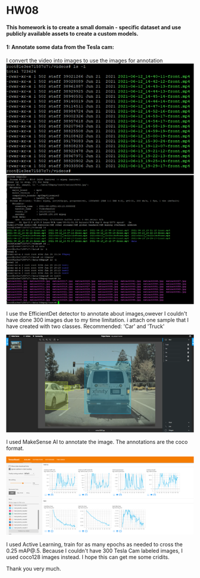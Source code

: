 # HW08 


#### This homework is to create a small domain - specific dataset and use publicly available assets to create a custom models.

#### 1: Annotate some data from the Tesla cam:
I convert the video into images to use the images for annotation
![plot](./screenshots/P1.png)
![plot](./screenshots/P2.png)


I use the EfficientDet detector to annotate about images,owever I couldn't have done 300 images due to my time limitation. i attach one sample that I have created with two classes. Recommended: 'Car' and 'Truck'

![plot](./screenshots/P3.png)


I used MakeSense AI to annotate the image. The annotations are the coco format.

![plot](./screenshots/P4.png)

I used Active Learning, train for as many epochs as needed to cross the 0.25 mAP@.5. Because I couldn't have 300 Tesla Cam labeled images, I used coco128 images instead. I hope this can get me some cridits. 

Thank you very much. 
